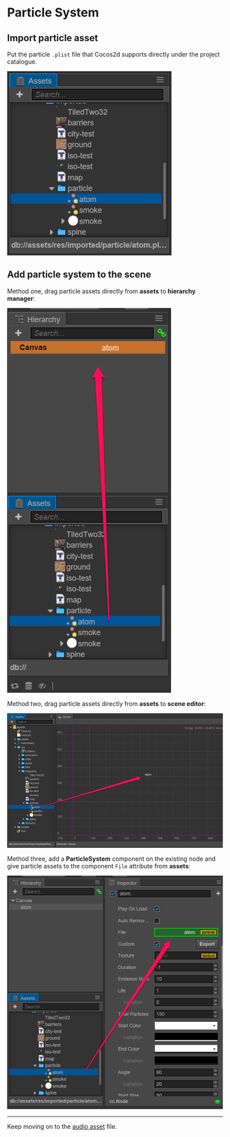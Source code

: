 # Particle System

## Import particle asset

Put the particle `.plist` file that Cocos2d supports directly under the project catalogue.

![imported](particle/imported.png)

## Add particle system to the scene

Method one, drag particle assets directly from **assets** to **hierarchy manager**:

![drag-to-hierarchy](particle/drag-to-hierarchy.png)

Method two, drag particle assets directly from **assets** to **scene editor**:

![drag-to-scene](particle/drag-to-scene.png)

Method three, add a **ParticleSystem** component on the existing node and give particle assets to the component `File` attribute from **assets**:

![drag-to-inspector](particle/drag-to-inspector.png)



<hr>

Keep moving on to the [audio asset](audio-asset.md) file.
